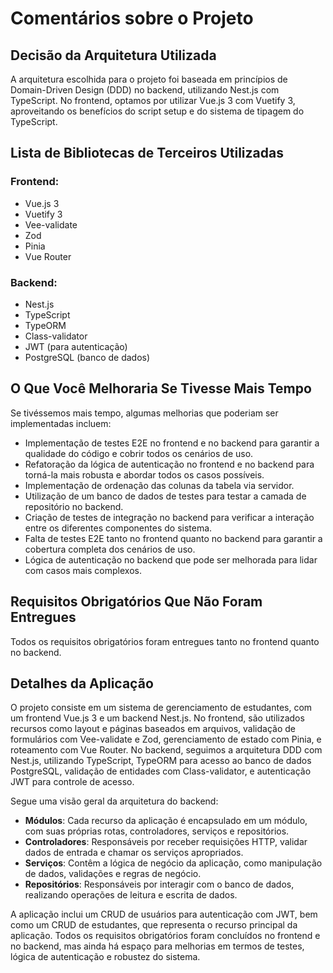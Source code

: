 # Comentários sobre o Projeto

## Decisão da Arquitetura Utilizada

A arquitetura escolhida para o projeto foi baseada em princípios de Domain-Driven Design (DDD) no backend, utilizando Nest.js com TypeScript. No frontend, optamos por utilizar Vue.js 3 com Vuetify 3, aproveitando os benefícios do script setup e do sistema de tipagem do TypeScript.

## Lista de Bibliotecas de Terceiros Utilizadas

### Frontend:

- Vue.js 3
- Vuetify 3
- Vee-validate
- Zod
- Pinia
- Vue Router

### Backend:

- Nest.js
- TypeScript
- TypeORM
- Class-validator
- JWT (para autenticação)
- PostgreSQL (banco de dados)

## O Que Você Melhoraria Se Tivesse Mais Tempo

Se tivéssemos mais tempo, algumas melhorias que poderiam ser implementadas incluem:

- Implementação de testes E2E no frontend e no backend para garantir a qualidade do código e cobrir todos os cenários de uso.
- Refatoração da lógica de autenticação no frontend e no backend para torná-la mais robusta e abordar todos os casos possíveis.
- Implementação de ordenação das colunas da tabela via servidor.
- Utilização de um banco de dados de testes para testar a camada de repositório no backend.
- Criação de testes de integração no backend para verificar a interação entre os diferentes componentes do sistema.
- Falta de testes E2E tanto no frontend quanto no backend para garantir a cobertura completa dos cenários de uso.
- Lógica de autenticação no backend que pode ser melhorada para lidar com casos mais complexos.

## Requisitos Obrigatórios Que Não Foram Entregues

Todos os requisitos obrigatórios foram entregues tanto no frontend quanto no backend.

## Detalhes da Aplicação

O projeto consiste em um sistema de gerenciamento de estudantes, com um frontend Vue.js 3 e um backend Nest.js. No frontend, são utilizados recursos como layout e páginas baseados em arquivos, validação de formulários com Vee-validate e Zod, gerenciamento de estado com Pinia, e roteamento com Vue Router. No backend, seguimos a arquitetura DDD com Nest.js, utilizando TypeScript, TypeORM para acesso ao banco de dados PostgreSQL, validação de entidades com Class-validator, e autenticação JWT para controle de acesso.

Segue uma visão geral da arquitetura do backend:

- **Módulos**: Cada recurso da aplicação é encapsulado em um módulo, com suas próprias rotas, controladores, serviços e repositórios.
- **Controladores**: Responsáveis por receber requisições HTTP, validar dados de entrada e chamar os serviços apropriados.
- **Serviços**: Contêm a lógica de negócio da aplicação, como manipulação de dados, validações e regras de negócio.
- **Repositórios**: Responsáveis por interagir com o banco de dados, realizando operações de leitura e escrita de dados.

A aplicação inclui um CRUD de usuários para autenticação com JWT, bem como um CRUD de estudantes, que representa o recurso principal da aplicação. Todos os requisitos obrigatórios foram concluídos no frontend e no backend, mas ainda há espaço para melhorias em termos de testes, lógica de autenticação e robustez do sistema.
